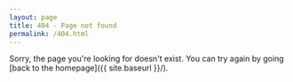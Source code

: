 ```yaml
---
layout: page
title: 404 - Page not found
permalink: /404.html
---
```


Sorry, the page you're looking for doesn't exist. You can try again by going [back to the homepage]({{ site.baseurl }}/).

